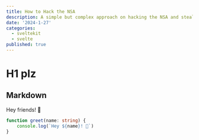 ```yaml
---
title: How to Hack the NSA
description: A simple but complex approach on hacking the NSA and stealing USA's SECRETS.
date: '2024-1-27'
categories:
  - sveltekit
  - svelte
published: true
---
```

# H1 plz
## Markdown

Hey friends! 👋

```ts
function greet(name: string) {
	console.log(`Hey ${name}! 👋`)
}
```
